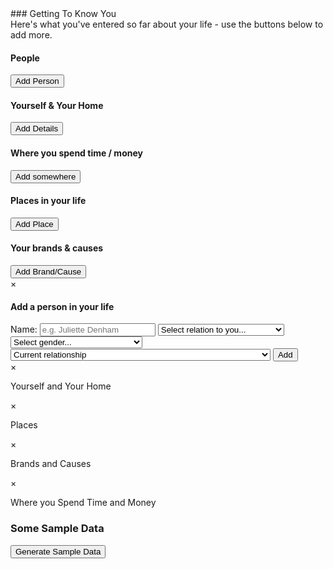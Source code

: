 <link rel="stylesheet" href="main.css"> 
### Getting To Know You
<div>Here's what you've entered so far about your life - use the buttons below to add more.</div>
<div id="user-info">
<div id="people-column" class="info-column"><h4>People</h4><ul></ul><button id="add-person" class="add-button" data-modal="person-modal">Add Person</button>
</div>
<div id="yourself-home-column" class="info-column"><h4>Yourself & Your Home</h4><ul></ul><button id="add-self" class="add-button" data-modal="self-modal">Add Details</button>
</div>
<div id="where-go-column" class="info-column"><h4>Where you spend time / money</h4><ul></ul><button id="add-spend" class="add-button" data-modal="spend-modal">Add somewhere</button>
</div>
<div id="places-column" class="info-column"><h4>Places in your life</h4><ul></ul><button id="add-place" class="add-button" data-modal="places-modal">Add Place</button>
</div>
<div id="brands-causes-column" class="info-column"><h4>Your brands & causes</h4><ul></ul><button id="add-causes" class="add-button" data-modal="causes-modal">Add Brand/Cause</button></div>
</div>
<div id="person-modal" class="modal">
  <div class="modal-content">
    <span class="close" data-modal="person-modal">&times;</span>
    <div class="modal-body">
      <h4>Add a person in your life</h4>
      <label for="person-name">Name: </label>
      <input name="person-name" type="text" placeholder="e.g. Juliette Denham" value=""/>
      <select required name="person-relationship" required>
          <option value="" disabled selected hidden>Select relation to you...</option>
          <option data-type="professional" value="accountant">Accountant</option>
          <option data-type="romantic" value="admirer">Admirer</option>
          <option data-type="professional" value="advisee">Advisee</option>
          <option data-type="professional" value="advisor">Advisor</option>
          <option data-type="professional" value="agent">Agent</option>
          <option data-type="professional" value="assistant">Assistant / PA</option>
          <option data-type="family" data-gender="female" value="aunt">Aunt</option>
          <option data-type="professional" value="boss">Boss</option>
          <option data-type="romantic" data-gender="male" value="boyfriend">Boyfriend</option>
          <option data-type="family" data-gender="male" value="brother">Brother</option>
          <option data-type="family" data-gender="male" value="brother-in-law">Brother-in-law</option>
          <option data-type="family" value="child">Child</option>
          <option data-type="professional" value="client">Client</option>
          <option data-type="professional" value="clergyman">Clergyman/Clergywoman</option>
          <option data-type="social" value="close-friend">Close Friend</option>
          <option data-type="professional" value="contractor">Contractor</option>
          <option data-type="family" value="cousin">Cousin</option>
          <option data-type="social" value="crush">Crush</option>
          <option data-type="professional" value="coworker">Co-worker/Colleague</option>
          <option data-type="professional" value="customer">Customer</option>
          <option data-type="romantic" value="date">Date</option>
          <option data-type="professional" value="doctor">Doctor</option>
          <option data-type="family" data-gender="female" value="daughter">Daughter</option>
          <option data-type="professional" value="driver">Driver</option>
          <option data-type="professional" value="electrician">Electrician</option>
          <option data-type="professional" value="employee">Employee</option>
          <option data-type="professional" value="employer">Employer</option>
          <option data-type="social" value="enemy">Enemy</option>
          <option data-type="romantic" value="ex">Ex</option>
          <option data-type="social" value="facebook-friend">Facebook friend / online friend</option>
          <option data-type="romantic" value="friend-with-benefits">Friend with benefits</option>
          <option data-type="family" value="family-member">Family member</option>
          <option data-type="family" value="family-friend">Family friend</option>
          <option data-type="family" data-gender="male" value="father">Father</option>
          <option data-type="family" data-gender="male" value="father-in-law">Father-in-law</option>
          <option data-type="social" value="friend">Friend</option>
          <option data-type="romantic" data-gender="female" value="girlfriend">Girlfriend</option>
          <option data-type="family" value="grandchild">Grandchild</option>
          <option data-type="family" value="grandparent">Grandparent</option>
          <option data-type="family" data-gender="female" value="great-aunt">Great-aunt</option>
          <option data-type="family" data-gender="male" value="great-grandfather">Great-grandfather</option>
          <option data-type="family" data-gender="female" value="great-grandmother">Great-grandfather</option>
          <option data-type="family" value="great-grandchild">Great-grandchild</option>
          <option data-type="family" data-gender="male" value="great-uncle">Great-uncle</option>
          <option data-type="family" data-gender="male" value="grandfather">Grandfather</option>
          <option data-type="family" data-gender="female" value="grandmother">Grandmother</option>
          <option data-type="family" data-gender="male" value="half-brother">Half-Brother</option>
          <option data-type="family" data-gender="female" value="half-brother">Half-Sister</option>
          <option data-type="professional" value="handyman">Handyman / Handywoman</option>
          <option data-type="romantic" data-gender="male" value="husband">Husband</option>
          <option data-type="family" value="in-law">In-law relative</option>
          <option data-type="romantic" value="involved">Involved / Entwined</option>
          <option data-type="romantic" value="is-complicated">It's complicated</option>
          <option data-type="professional" value="lawyer">Lawyer</option>
          <option data-type="professional" value="lecturer">Lecturer</option>
          <option data-type="romantic" value="lover">Lover</option>
          <option data-type="family" data-gender="female" value="mother">Mother</option>
          <option data-type="family" data-gender="female" value="mother-in-law">Mother-in-law</option>
          <option data-type="professional" value="mentee">Mentee</option>
          <option data-type="professional" value="mentor">Mentor</option>
          <option data-type="family" data-gender="male" value="nephew">Nephew</option>
          <option data-type="family" data-gender="female" value="niece">Niece</option>
          <option data-type="unknown" value="other">Other</option>
          <option data-type="professional" value="Plumber">Plumber</option>
          <option data-type="family" value="parent">Parent</option>
          <option data-type="professional" value="parent">Patient</option>
          <option data-type="professional" value="professor">Professor</option>
          <option data-type="romantic" value="partner">Partner</option>
          <option data-type="family" value="relative">Relative</option>
          <option data-type="professional" value="representative">Representative</option>
          <option data-type="family" value="sibling">Sibling</option>
          <option data-type="family" data-gender="female" value="sister">Sister</option>
          <option data-type="family" data-gender="female" value="sister-in-law">Sister-in-law</option>
          <option data-type="romantic" value="spouse">Spouse</option>    
          <option data-type="social" value="support-buddy">Support Buddy</option>    
          <option data-type="family" data-gender="male" value="son">Son</option>
          <option data-type="family" data-gender="male" value="stepsister">Stepbrother</option>
          <option data-type="family" data-gender="female" value="stepdaughter">Stepdaughter</option>
          <option data-type="family" data-gender="male" value="stepfather">Stepfather</option>
          <option data-type="family" data-gender="female" value="stepmother">Stepmother</option>
          <option data-type="family" data-gender="female" value="stepsister">Stepsister</option>
          <option data-type="family" data-gender="male" value="stepson">Stepson</option>
          <option data-type="professional" value="student">Student</option>
          <option data-type="professional" value="supervisee">Supervisee</option>
          <option data-type="professional" value="supervisor">Supervisor</option>
          <option data-type="professional" value="teacher">Teacher</option>
          <option data-type="professional" value="team-leader">Team leader</option>
          <option data-type="family" data-gender="male" value="uncle">Uncle</option>
          <option data-type="romantic" value="unwanted-admirer">Unwanted Admirer</option>
          <option data-type="romantic" data-gender="female" value="wife">Wife</option> 
      </select>
      <select required name="person-gender" required>
          <option value="" disabled selected hidden>Select gender...</option>
          <option value="male">Male</option>
          <option value="female">Female</option>
          <option value="non-binary-other">Non-binary, unspecified or other</option>
      </select>
      <select required name="person-active" required>
          <option value="" disabled selected hidden>Select if relationship is active...</option>
          <option value="past">Past relationship (e.g. estranged, ex, divorced, deceased, missing)</option>
          <option selected value="active">Current relationship</option>
      </select>
      <button data-modal="person-modal" id="submit-person">Add</button>                
    </div>
  </div>
</div>
<div id="self-modal" class="modal">
  <div class="modal-content">
    <span class="close" data-modal="self-modal">&times;</span>
    <div class="modal-body">
      <p>Yourself and Your Home</p>
    </div>
  </div>
</div>
<div id="places-modal" class="modal">
  <div class="modal-content">
    <span class="close" data-modal="places-modal">&times;</span>
    <div class="modal-body">
      <p>Places</p>
    </div>
  </div>
</div>
<div id="causes-modal" class="modal">
  <div class="modal-content">
    <span class="close" data-modal="causes-modal">&times;</span>
    <div class="modal-body">
      <p>Brands and Causes</p>
    </div>
  </div>
</div>
<div id="spend-modal" class="modal">
  <div class="modal-content">
    <span class="close" data-modal="spend-modal">&times;</span>
    <div class="modal-body">
      <p>Where you Spend Time and Money</p>
    </div>
  </div>
</div>

### Some Sample Data
<button id='generate'>Generate Sample Data</button>
<script type="text/javascript" src="main.js"></script>

